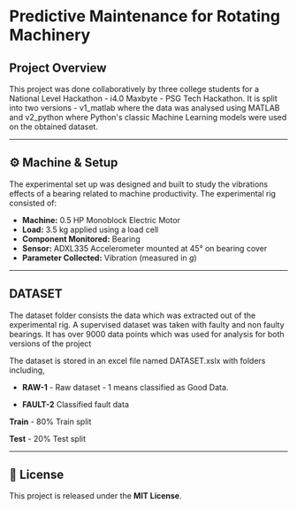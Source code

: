 # Predictive Maintenance for Rotating Machinery

## Project Overview

This project was done collaboratively by three college students for a National Level Hackathon - i4.0 Maxbyte - PSG Tech Hackathon. It is split into two versions - v1_matlab where the data was analysed using MATLAB and v2_python where Python's classic Machine Learning models were used on the obtained dataset. 

------------------------------------------------------------------------

## ⚙️ Machine & Setup


The experimental set up was designed and built to study the vibrations effects of a bearing related to machine productivity. The experimental rig consisted of: 
-   **Machine:** 0.5 HP Monoblock Electric Motor
-   **Load:** 3.5 kg applied using a load cell
-   **Component Monitored:** Bearing
-   **Sensor:** ADXL335 Accelerometer mounted at 45° on bearing cover
-   **Parameter Collected:** Vibration (measured in *g*)

------------------------------------------------------------------------

## DATASET

The dataset folder consists the data which was extracted out of the experimental rig. A supervised dataset was taken with faulty and non faulty bearings. It has over 9000 data points which was used for analysis for both versions of the project

The dataset is stored in an excel file named DATASET.xslx with folders including,

- **RAW-1** - Raw dataset - 1 means classified as Good Data.

- **FAULT-2** Classified fault data

**Train** - 80% Train split

**Test** - 20% Test split

------------------------------------------------------------------------

## 📜 License

This project is released under the **MIT License**.
